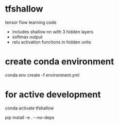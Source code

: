 # tfshallow
tensor flow learning code
* includes shallow nn with 3 hidden layers
* softmax output
* relu activation functions in hidden units

# create conda environment
conda env create -f environment.yml 

# for active development
conda activate tfshallow

pip install -e . --no-deps
